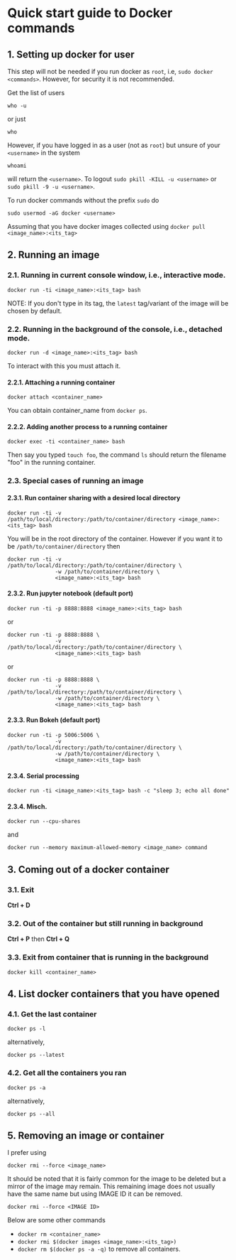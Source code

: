 # Quick start guide to  Docker commands
## 1. Setting up docker for user
This step will not be needed if you run docker as `root`, i.e, `sudo docker <commands>`. However, for security it is not recommended.

Get the list of users
```
who -u
```
or just
```
who
```
However, if you have logged in as a user (not as `root`) but unsure of your `<username>` in the system
```
whoami
```
will return the `<username>`. To logout `sudo pkill -KILL -u <username>` or `sudo pkill -9 -u <username>`.

To run docker commands without the prefix `sudo` do
```
sudo usermod -aG docker <username>
```

Assuming that you have docker images collected using `docker pull <image_name>:<its_tag>`

## 2. Running an image
### 2.1. Running in current console window, i.e., interactive mode.
```
docker run -ti <image_name>:<its_tag> bash
```
NOTE: If you don't type in its tag, the `latest` tag/variant of the image will be chosen by default.

### 2.2. Running in the background of the console, i.e., detached mode.
```
docker run -d <image_name>:<its_tag> bash
```
To interact with this you must attach it.

#### 2.2.1. Attaching a running container
```
docker attach <container_name>
```
You can obtain container_name from `docker ps`.

#### 2.2.2. Adding another process to a running container
```
docker exec -ti <container_name> bash
```
Then say you typed `touch foo`, the command `ls` should return the filename "foo" in the running container.

### 2.3. Special cases of running an image
#### 2.3.1. Run container sharing with a desired local directory
```
docker run -ti -v /path/to/local/directory:/path/to/container/directory <image_name>:<its_tag> bash
```
You will be in the root directory of the container. However if you want it to be `/path/to/container/directory` then
```
docker run -ti -v /path/to/local/directory:/path/to/container/directory \
               -w /path/to/container/directory \
               <image_name>:<its_tag> bash
```

#### 2.3.2. Run jupyter notebook (default port)
```
docker run -ti -p 8888:8888 <image_name>:<its_tag> bash
```
or
```
docker run -ti -p 8888:8888 \
               -v /path/to/local/directory:/path/to/container/directory \
               <image_name>:<its_tag> bash
```
or
```
docker run -ti -p 8888:8888 \
               -v /path/to/local/directory:/path/to/container/directory \
               -w /path/to/container/directory \
               <image_name>:<its_tag> bash
```

#### 2.3.3. Run Bokeh (default port)
```
docker run -ti -p 5006:5006 \
               -v /path/to/local/directory:/path/to/container/directory \
               -w /path/to/container/directory \
               <image_name>:<its_tag> bash
```

#### 2.3.4. Serial processing
```
docker run -ti <image_name>:<its_tag> bash -c "sleep 3; echo all done"
```

#### 2.3.4. Misch.
```
docker run --cpu-shares
```
and
```
docker run --memory maximum-allowed-memory <image_name> command
```

## 3. Coming out of a docker container
### 3.1. Exit
**Ctrl + D**
### 3.2. Out of the container but still running in background
**Ctrl + P** then **Ctrl + Q**
### 3.3. Exit from container that is running in the background
```
docker kill <container_name>
```

## 4. List docker containers that you have opened
### 4.1. Get the last container
```
docker ps -l
```
alternatively,
```
docker ps --latest
```
### 4.2. Get all the containers you ran
```
docker ps -a
```
alternatively,
 ```
 docker ps --all
 ```
 
 ## 5. Removing an image or container
 I prefer using
 ```
 docker rmi --force <image_name>
 ```
 It should be noted that it is fairly common for the image to be deleted but a mirror of the image may remain. This remaining image does not usually have the same name but using IMAGE ID it can be removed.
 ```
 docker rmi --force <IMAGE ID>
 ```
 Below are some other commands
 - `docker rm <container_name>`
 - `docker rmi $(docker images <image_name>:<its_tag>)`
 - `docker rm $(docker ps -a -q)` to remove all containers.

